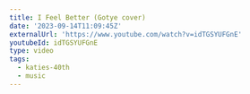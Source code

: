 ```yaml
---
title: I Feel Better (Gotye cover)
date: '2023-09-14T11:09:45Z'
externalUrl: 'https://www.youtube.com/watch?v=idTGSYUFGnE'
youtubeId: idTGSYUFGnE
type: video
tags:
  - katies-40th
  - music
---
```


